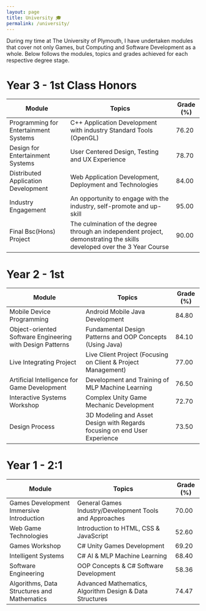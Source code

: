 ```yaml
---
layout: page
title: University 🎓
permalink: /university/
---
```


During my time at The University of Plymouth, I have undertaken modules that cover not only Games, but Computing and Software Development as a whole. Below follows the modules, topics and grades achieved for each respective degree stage. 

# Year 3 - 1st Class Honors

| Module                                                    | Topics                                                              |Grade (%)    | 
|-----------------------------------------------------------|---------------------------------------------------------------------|-------------| 
| Programming for Entertainment Systems                     | C++ Application Development with industry Standard Tools (OpenGL)   | 76.20       |
| Design for Entertainment Systems                          | User Centered Design, Testing and UX Experience                     | 78.70       |
| Distributed Application Development                       | Web Application Development, Deployment and Technologies            | 84.00       |
| Industry Engagement                                       | An opportunity to engage with the industry, self-promote and up-skill| 95.00       |
| Final Bsc(Hons) Project                                   | The culmination of the degree through an independent project, demonstrating the skills developed over the 3 Year Course    | 90.00       |

# Year 2 - 1st

| Module                                                    | Topics                                                        |Grade (%)    | 
|-----------------------------------------------------------|---------------------------------------------------------------|-------------| 
| Mobile Device Programming                                 | Android Mobile Java Development                               | 84.80       |
| Object-oriented Software Engineering with Design Patterns | Fundamental Design Patterns and OOP Concepts (Using Java)     | 84.10       |
| Live Integrating Project                                  | Live Client Project (Focusing on Client & Project Management) | 77.00       |
| Artificial Intelligence for Game Development              | Development and Training of MLP Machine Learning              | 76.50       |
| Interactive Systems Workshop                              | Complex Unity Game Mechanic Development                       | 72.70       |
| Design Process                                            | 3D Modeling and Asset Design with Regards focusing on end User Experience   | 73.50       |

# Year 1 - 2:1

| Module                                      | Topics                                                      |Grade (%)    | 
|---------------------------------------------|-------------------------------------------------------------|-------------| 
| Games Development Immersive Introduction    | General  Games Industry/Development Tools and Approaches    | 70.00       |
| Web Game Technologies                       | Introduction to HTML, CSS & JavaScript                      | 52.60       |
| Games Workshop                              | C# Unity Games Development                                  | 69.20       |
| Intelligent Systems                         | C# AI & MLP Machine Learning                                | 68.40       |
| Software Engineering                        | OOP Concepts & C# Software Development                      | 58.36       |
| Algorithms, Data Structures and Mathematics | Advanced Mathematics, Algorithm Design & Data Structures    | 74.47       |



